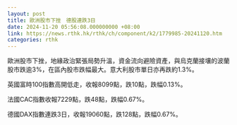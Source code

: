 ```yaml
---
layout: post
title: 歐洲股市下挫　德股連跌3日
date: 2024-11-20 05:56:08.000000000 +08:00
link: https://news.rthk.hk/rthk/ch/component/k2/1779985-20241120.htm
categories: rthk
---
```


歐洲股市下挫，地緣政治緊張局勢升溫，資金流向避險資產，與烏克蘭接壤的波蘭股市跌逾3%，在區內股市跌幅最大。意大利股市單日亦再跌約1.3%。

英國富時100指數高開低走，收報8099點，跌10點，跌幅0.13%。

法國CAC指數收報7229點，跌48點，跌幅0.67%。

德國DAX指數連跌3日，收報19060點，跌128點，跌幅0.67%。
